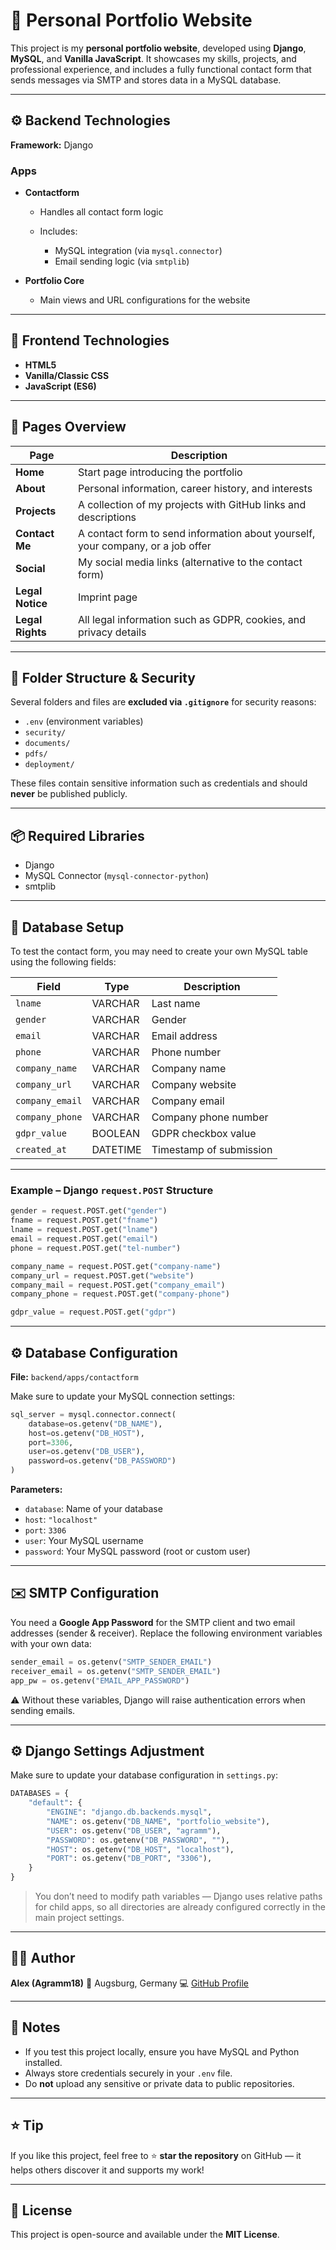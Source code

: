 # 💼 Personal Portfolio Website

This project is my **personal portfolio website**, developed using **Django**, **MySQL**, and **Vanilla JavaScript**.
It showcases my skills, projects, and professional experience, and includes a fully functional contact form that sends messages via SMTP and stores data in a MySQL database.

---

## ⚙️ Backend Technologies

**Framework:** Django

### Apps

* **Contactform**

  * Handles all contact form logic
  * Includes:

    * MySQL integration (via `mysql.connector`)
    * Email sending logic (via `smtplib`)
* **Portfolio Core**

  * Main views and URL configurations for the website

---

## 🎨 Frontend Technologies

* **HTML5**
* **Vanilla/Classic CSS**
* **JavaScript (ES6)**

---

## 🧭 Pages Overview

| Page             | Description                                                                     |
| ---------------- | ------------------------------------------------------------------------------- |
| **Home**         | Start page introducing the portfolio                                            |
| **About**        | Personal information, career history, and interests                             |
| **Projects**     | A collection of my projects with GitHub links and descriptions                  |
| **Contact Me**   | A contact form to send information about yourself, your company, or a job offer |
| **Social**       | My social media links (alternative to the contact form)                         |
| **Legal Notice** | Imprint page                                                                    |
| **Legal Rights** | All legal information such as GDPR, cookies, and privacy details                |

---

## 🧱 Folder Structure & Security

Several folders and files are **excluded via `.gitignore`** for security reasons:

* `.env` (environment variables)
* `security/`
* `documents/`
* `pdfs/`
* `deployment/`

These files contain sensitive information such as credentials and should **never** be published publicly.

---

## 📦 Required Libraries

* Django
* MySQL Connector (`mysql-connector-python`)
* smtplib

---

## 🧩 Database Setup

To test the contact form, you may need to create your own MySQL table using the following fields:

| Field           | Type     | Description             |
| --------------- | -------- | ----------------------- |
| `lname`         | VARCHAR  | Last name               |
| `gender`        | VARCHAR  | Gender                  |
| `email`         | VARCHAR  | Email address           |
| `phone`         | VARCHAR  | Phone number            |
| `company_name`  | VARCHAR  | Company name            |
| `company_url`   | VARCHAR  | Company website         |
| `company_email` | VARCHAR  | Company email           |
| `company_phone` | VARCHAR  | Company phone number    |
| `gdpr_value`    | BOOLEAN  | GDPR checkbox value     |
| `created_at`    | DATETIME | Timestamp of submission |

---

### Example – Django `request.POST` Structure

```python
gender = request.POST.get("gender")
fname = request.POST.get("fname")
lname = request.POST.get("lname")
email = request.POST.get("email")
phone = request.POST.get("tel-number")

company_name = request.POST.get("company-name")
company_url = request.POST.get("website")
company_mail = request.POST.get("company_email")
company_phone = request.POST.get("company-phone")

gdpr_value = request.POST.get("gdpr")
```

---

## ⚙️ Database Configuration

**File:** `backend/apps/contactform`

Make sure to update your MySQL connection settings:

```python
sql_server = mysql.connector.connect(
    database=os.getenv("DB_NAME"),
    host=os.getenv("DB_HOST"),
    port=3306,
    user=os.getenv("DB_USER"),
    password=os.getenv("DB_PASSWORD")
)
```

**Parameters:**

* `database`: Name of your database
* `host`: `"localhost"`
* `port`: `3306`
* `user`: Your MySQL username
* `password`: Your MySQL password (root or custom user)

---

## ✉️ SMTP Configuration

You need a **Google App Password** for the SMTP client and two email addresses (sender & receiver).
Replace the following environment variables with your own data:

```python
sender_email = os.getenv("SMTP_SENDER_EMAIL")
receiver_email = os.getenv("SMTP_SENDER_EMAIL")
app_pw = os.getenv("EMAIL_APP_PASSWORD")
```

⚠️ Without these variables, Django will raise authentication errors when sending emails.

---

## ⚙️ Django Settings Adjustment

Make sure to update your database configuration in `settings.py`:

```python
DATABASES = {
    "default": {
        "ENGINE": "django.db.backends.mysql",
        "NAME": os.getenv("DB_NAME", "portfolio_website"),
        "USER": os.getenv("DB_USER", "agramm"),
        "PASSWORD": os.getenv("DB_PASSWORD", ""),
        "HOST": os.getenv("DB_HOST", "localhost"),
        "PORT": os.getenv("DB_PORT", "3306"),
    }
}
```

> You don’t need to modify path variables — Django uses relative paths for child apps, so all directories are already configured correctly in the main project settings.

---

## 👨‍💻 Author

**Alex (Agramm18)**
📍 Augsburg, Germany
💻 [GitHub Profile](https://github.com/Agramm18)

---

## 🧾 Notes

* If you test this project locally, ensure you have MySQL and Python installed.
* Always store credentials securely in your `.env` file.
* Do **not** upload any sensitive or private data to public repositories.

---

## ⭐ Tip

If you like this project, feel free to ⭐ **star the repository** on GitHub — it helps others discover it and supports my work!

---

## 📜 License

This project is open-source and available under the **MIT License**.
